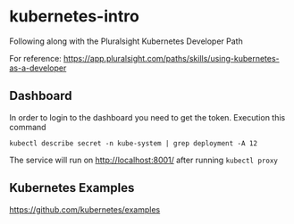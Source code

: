 # kubernetes-intro
Following along with the Pluralsight Kubernetes Developer Path

For reference: https://app.pluralsight.com/paths/skills/using-kubernetes-as-a-developer

## Dashboard

In order to login to the dashboard you need to get the token. Execution this command

`kubectl describe secret -n kube-system | grep deployment -A 12`

The service will run on <http://localhost:8001/> after running `kubectl proxy`

## Kubernetes Examples

<https://github.com/kubernetes/examples>